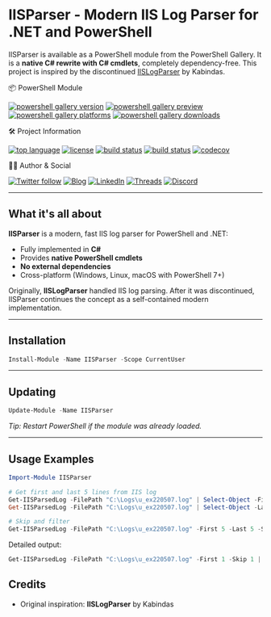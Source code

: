 ﻿# IISParser - Modern IIS Log Parser for .NET and PowerShell

IISParser is available as a PowerShell module from the PowerShell Gallery.
It is a **native C# rewrite with C# cmdlets**, completely dependency-free.
This project is inspired by the discontinued [IISLogParser](https://github.com/Kabindas/IISLogParser) by Kabindas.

📦 PowerShell Module

[![powershell gallery version](https://img.shields.io/powershellgallery/v/IISParser.svg)](https://www.powershellgallery.com/packages/IISParser)
[![powershell gallery preview](https://img.shields.io/powershellgallery/vpre/IISParser.svg?label=powershell%20gallery%20preview&colorB=yellow)](https://www.powershellgallery.com/packages/IISParser)
[![powershell gallery platforms](https://img.shields.io/powershellgallery/p/IISParser.svg)](https://www.powershellgallery.com/packages/IISParser)
[![powershell gallery downloads](https://img.shields.io/powershellgallery/dt/IISParser.svg)](https://www.powershellgallery.com/packages/IISParser)

🛠️ Project Information

[![top language](https://img.shields.io/github/languages/top/evotecit/IISParser.svg)](https://github.com/EvotecIT/IISParser)
[![license](https://img.shields.io/github/license/EvotecIT/IISParser.svg)](https://github.com/EvotecIT/IISParser)
[![build status](https://github.com/EvotecIT/IISParser/actions/workflows/test-dotnet.yml/badge.svg)](https://github.com/EvotecIT/IISParser/actions)
[![build status](https://github.com/EvotecIT/IISParser/actions/workflows/test-powershell.yml/badge.svg)](https://github.com/EvotecIT/IISParser/actions)
[![codecov](https://codecov.io/gh/EvotecIT/IISParser/branch/master/graph/badge.svg)](https://codecov.io/gh/EvotecIT/IISParser)

👨‍💻 Author & Social

[![Twitter follow](https://img.shields.io/twitter/follow/PrzemyslawKlys.svg?label=Twitter%20%40PrzemyslawKlys&style=social)](https://twitter.com/PrzemyslawKlys)
[![Blog](https://img.shields.io/badge/Blog-evotec.xyz-2A6496.svg)](https://evotec.xyz/hub)
[![LinkedIn](https://img.shields.io/badge/LinkedIn-pklys-0077B5.svg?logo=LinkedIn)](https://www.linkedin.com/in/pklys)
[![Threads](https://img.shields.io/badge/Threads-@PrzemyslawKlys-000000.svg?logo=Threads&logoColor=White)](https://www.threads.net/@przemyslaw.klys)
[![Discord](https://img.shields.io/discord/508328927853281280?style=flat-square&label=discord%20chat)](https://evo.yt/discord)

---

## What it's all about

**IISParser** is a modern, fast IIS log parser for PowerShell and .NET:

- Fully implemented in **C#**
- Provides **native PowerShell cmdlets**
- **No external dependencies**
- Cross-platform (Windows, Linux, macOS with PowerShell 7+)

Originally, **IISLogParser** handled IIS log parsing. After it was discontinued, IISParser continues the concept as a self-contained modern implementation.

---

## Installation

```powershell
Install-Module -Name IISParser -Scope CurrentUser
````

---

## Updating

```powershell
Update-Module -Name IISParser
```

*Tip: Restart PowerShell if the module was already loaded.*

---

## Usage Examples

```powershell
Import-Module IISParser

# Get first and last 5 lines from IIS log
Get-IISParsedLog -FilePath "C:\Logs\u_ex220507.log" | Select-Object -First 5
Get-IISParsedLog -FilePath "C:\Logs\u_ex220507.log" | Select-Object -Last 5

# Skip and filter
Get-IISParsedLog -FilePath "C:\Logs\u_ex220507.log" -First 5 -Last 5 -Skip 1
```

Detailed output:

```powershell
Get-IISParsedLog -FilePath "C:\Logs\u_ex220507.log" -First 1 -Skip 1 | Format-List
```


## Credits

* Original inspiration: **IISLogParser** by Kabindas
